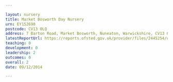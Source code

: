 ```yaml
---

layout: nursery
title: Market Bosworth Day Nursery
urn: EY152690
postcode: CV13 0LQ
address: 7 Barton Road, Market Bosworth, Nuneaton, Warwickshire, CV13 0LQ
latestReportUrl: https://reports.ofsted.gov.uk/provider/files/2445254/urn/EY152690.pdf
teaching: 0
development: 0
leadership: 2
outcomes: 0
overall: 2
date: 09/12/2014

---
```

